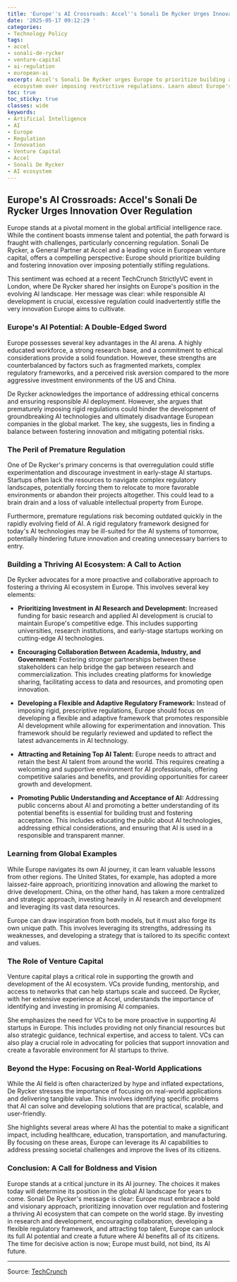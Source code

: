 ```yaml
---
title: 'Europe''s AI Crossroads: Accel''s Sonali De Rycker Urges Innovation Over Regulation'
date: '2025-05-17 09:12:29 '
categories:
- Technology Policy
tags:
- accel
- sonali-de-rycker
- venture-capital
- ai-regulation
- european-ai
excerpt: Accel's Sonali De Rycker urges Europe to prioritize building a strong AI
  ecosystem over imposing restrictive regulations. Learn about Europe's AI crossroads.
toc: true
toc_sticky: true
classes: wide
keywords:
- Artificial Intelligence
- AI
- Europe
- Regulation
- Innovation
- Venture Capital
- Accel
- Sonali De Rycker
- AI ecosystem
---
```


## Europe's AI Crossroads: Accel's Sonali De Rycker Urges Innovation Over Regulation

Europe stands at a pivotal moment in the global artificial intelligence race. While the continent boasts immense talent and potential, the path forward is fraught with challenges, particularly concerning regulation. Sonali De Rycker, a General Partner at Accel and a leading voice in European venture capital, offers a compelling perspective: Europe should prioritize building and fostering innovation over imposing potentially stifling regulations.

This sentiment was echoed at a recent TechCrunch StrictlyVC event in London, where De Rycker shared her insights on Europe's position in the evolving AI landscape. Her message was clear: while responsible AI development is crucial, excessive regulation could inadvertently stifle the very innovation Europe aims to cultivate.

### Europe's AI Potential: A Double-Edged Sword

Europe possesses several key advantages in the AI arena. A highly educated workforce, a strong research base, and a commitment to ethical considerations provide a solid foundation. However, these strengths are counterbalanced by factors such as fragmented markets, complex regulatory frameworks, and a perceived risk aversion compared to the more aggressive investment environments of the US and China.

De Rycker acknowledges the importance of addressing ethical concerns and ensuring responsible AI deployment. However, she argues that prematurely imposing rigid regulations could hinder the development of groundbreaking AI technologies and ultimately disadvantage European companies in the global market. The key, she suggests, lies in finding a balance between fostering innovation and mitigating potential risks.

### The Peril of Premature Regulation

One of De Rycker's primary concerns is that overregulation could stifle experimentation and discourage investment in early-stage AI startups. Startups often lack the resources to navigate complex regulatory landscapes, potentially forcing them to relocate to more favorable environments or abandon their projects altogether. This could lead to a brain drain and a loss of valuable intellectual property from Europe.

Furthermore, premature regulations risk becoming outdated quickly in the rapidly evolving field of AI. A rigid regulatory framework designed for today's AI technologies may be ill-suited for the AI systems of tomorrow, potentially hindering future innovation and creating unnecessary barriers to entry.

### Building a Thriving AI Ecosystem: A Call to Action

De Rycker advocates for a more proactive and collaborative approach to fostering a thriving AI ecosystem in Europe. This involves several key elements:

*   **Prioritizing Investment in AI Research and Development:** Increased funding for basic research and applied AI development is crucial to maintain Europe's competitive edge. This includes supporting universities, research institutions, and early-stage startups working on cutting-edge AI technologies.

*   **Encouraging Collaboration Between Academia, Industry, and Government:** Fostering stronger partnerships between these stakeholders can help bridge the gap between research and commercialization. This includes creating platforms for knowledge sharing, facilitating access to data and resources, and promoting open innovation.

*   **Developing a Flexible and Adaptive Regulatory Framework:** Instead of imposing rigid, prescriptive regulations, Europe should focus on developing a flexible and adaptive framework that promotes responsible AI development while allowing for experimentation and innovation. This framework should be regularly reviewed and updated to reflect the latest advancements in AI technology.

*   **Attracting and Retaining Top AI Talent:** Europe needs to attract and retain the best AI talent from around the world. This requires creating a welcoming and supportive environment for AI professionals, offering competitive salaries and benefits, and providing opportunities for career growth and development.

*   **Promoting Public Understanding and Acceptance of AI:** Addressing public concerns about AI and promoting a better understanding of its potential benefits is essential for building trust and fostering acceptance. This includes educating the public about AI technologies, addressing ethical considerations, and ensuring that AI is used in a responsible and transparent manner.

### Learning from Global Examples

While Europe navigates its own AI journey, it can learn valuable lessons from other regions. The United States, for example, has adopted a more laissez-faire approach, prioritizing innovation and allowing the market to drive development. China, on the other hand, has taken a more centralized and strategic approach, investing heavily in AI research and development and leveraging its vast data resources.

Europe can draw inspiration from both models, but it must also forge its own unique path. This involves leveraging its strengths, addressing its weaknesses, and developing a strategy that is tailored to its specific context and values.

### The Role of Venture Capital

Venture capital plays a critical role in supporting the growth and development of the AI ecosystem. VCs provide funding, mentorship, and access to networks that can help startups scale and succeed. De Rycker, with her extensive experience at Accel, understands the importance of identifying and investing in promising AI companies.

She emphasizes the need for VCs to be more proactive in supporting AI startups in Europe. This includes providing not only financial resources but also strategic guidance, technical expertise, and access to talent. VCs can also play a crucial role in advocating for policies that support innovation and create a favorable environment for AI startups to thrive.

### Beyond the Hype: Focusing on Real-World Applications

While the AI field is often characterized by hype and inflated expectations, De Rycker stresses the importance of focusing on real-world applications and delivering tangible value. This involves identifying specific problems that AI can solve and developing solutions that are practical, scalable, and user-friendly.

She highlights several areas where AI has the potential to make a significant impact, including healthcare, education, transportation, and manufacturing. By focusing on these areas, Europe can leverage its AI capabilities to address pressing societal challenges and improve the lives of its citizens.

### Conclusion: A Call for Boldness and Vision

Europe stands at a critical juncture in its AI journey. The choices it makes today will determine its position in the global AI landscape for years to come. Sonali De Rycker's message is clear: Europe must embrace a bold and visionary approach, prioritizing innovation over regulation and fostering a thriving AI ecosystem that can compete on the world stage. By investing in research and development, encouraging collaboration, developing a flexible regulatory framework, and attracting top talent, Europe can unlock its full AI potential and create a future where AI benefits all of its citizens. The time for decisive action is now; Europe must build, not bind, its AI future.


---

Source: [TechCrunch](https://techcrunch.com/2025/05/16/build-dont-bind-accels-sonali-de-rycker-on-europes-ai-crossroads/)